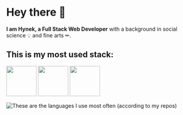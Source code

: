 # Hey there 👋

**I am Hynek, a Full Stack Web Developer** with a background in social science 💡 and fine arts ✏.

## This is my most used stack:

<div>
<img src="https://user-images.githubusercontent.com/24924967/236005817-5308380e-51c2-4285-a0df-c1ab53d8412e.svg" width="80"/>
<img src="https://user-images.githubusercontent.com/24924967/236006057-92881339-c1a9-4a76-ab2a-16dc39997e09.svg" width="80" />
<img src="https://user-images.githubusercontent.com/24924967/236007921-ea32d250-d5d3-4f17-aa53-579ad78d3d4c.svg" width="80" />
</div>
  
![These are the languages I use most often (according to my repos)](https://github-readme-stats.vercel.app/api/top-langs/?username=HynekS&theme=dark&hide_border=true&include_all_commits=true&count_private=true&layout=compact)

